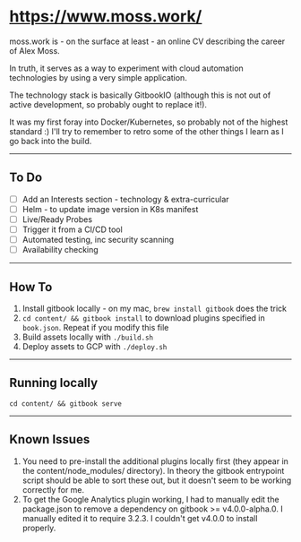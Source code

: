 # https://www.moss.work/

moss.work is - on the surface at least - an online CV describing the career of Alex Moss.

In truth, it serves as a way to experiment with cloud automation technologies by using a very simple application.

The technology stack is basically GitbookIO (although this is not out of active development, so probably ought to replace it!).

It was my first foray into Docker/Kubernetes, so probably not of the highest standard :) I'll try to remember to retro some of the other things I learn as I go back into the build.

---

## To Do

- [ ] Add an Interests section - technology & extra-curricular
- [ ] Helm - to update image version in K8s manifest
- [ ] Live/Ready Probes
- [ ] Trigger it from a CI/CD tool
- [ ] Automated testing, inc security scanning
- [ ] Availability checking

---

## How To

1. Install gitbook locally - on my mac, `brew install gitbook` does the trick
2. `cd content/ && gitbook install` to download plugins specified in `book.json`. Repeat if you modify this file
3. Build assets locally with `./build.sh`
4. Deploy assets to GCP with `./deploy.sh`

---

## Running locally

```
cd content/ && gitbook serve
```

---

## Known Issues

1. You need to pre-install the additional plugins locally first (they appear in the content/node_modules/ directory). In theory the gitbook entrypoint script should be able to sort these out, but it doesn't seem to be working correctly for me.
2. To get the Google Analytics plugin working, I had to manually edit the package.json to remove a dependency on gitbook >= v4.0.0-alpha.0. I manually edited it to require 3.2.3. I couldn't get v4.0.0 to install properly.
